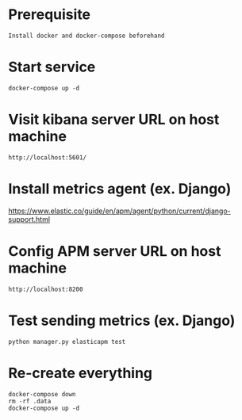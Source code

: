 # Prerequisite

`Install docker and docker-compose beforehand`

# Start service

`docker-compose up -d`

# Visit kibana server URL on host machine

`http://localhost:5601/`

# Install metrics agent (ex. Django)
https://www.elastic.co/guide/en/apm/agent/python/current/django-support.html

# Config APM server URL on host machine
`http://localhost:8200`

# Test sending metrics (ex. Django)
`python manager.py elasticapm test`

# Re-create everything
```
docker-compose down
rm -rf .data
docker-compose up -d
```